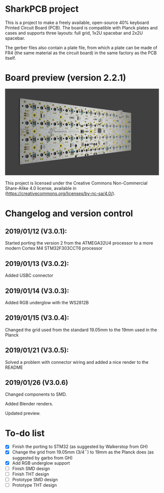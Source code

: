 # SharkPCB project

This is a project to make a freely available, open-source 40% keyboard Printed Circuit Board (PCB). The board is compatible with Planck plates and cases and supports three layouts: full grid, 1x2U spacebar and 2x2U spacebar.

The gerber files also contain a plate file, from which a plate can be made of FR4 (the same material as the circuit board) in the same factory as the PCB itself.

# Board preview (version 2.2.1)

![Alt text](boardPreview.png)

This project is licensed under the Creative Commons Non-Commercial Share-Alike 4.0 license, available in (https://creativecommons.org/licenses/by-nc-sa/4.0/).

# Changelog and version control

## **2019/01/12 (V3.0.1)**:

Started porting the version 2 from the ATMEGA32U4 processor to a more modern Cortex M4 STM32F303CCT6 processor

## **2019/01/13 (V3.0.2)**:

Added USBC connector

## **2019/01/14 (V3.0.3)**:

Added RGB underglow with the WS2812B

## **2019/01/15 (V3.0.4)**:

Changed the grid used from the standard 19.05mm to the 19mm used in the Planck

## **2019/01/21 (V3.0.5)**:

Solved a problem with connector wiring and added a nice render to the README

## **2019/01/26 (V3.0.6)**

Changed components to SMD.

Added Blender renders.

Updated preview.


# To-do list
- [x] Finish the porting to STM32 (as suggested by Walkerstop from GH)
- [x] Change the grid from 19.05mm (3/4΅) to 19mm as the Planck does (as suggested by garbo from GH)
- [x] Add RGB underglow support
- [ ] Finish SMD design
- [ ] Finish THT design
- [ ] Prototype SMD design
- [ ] Prototype THT design
